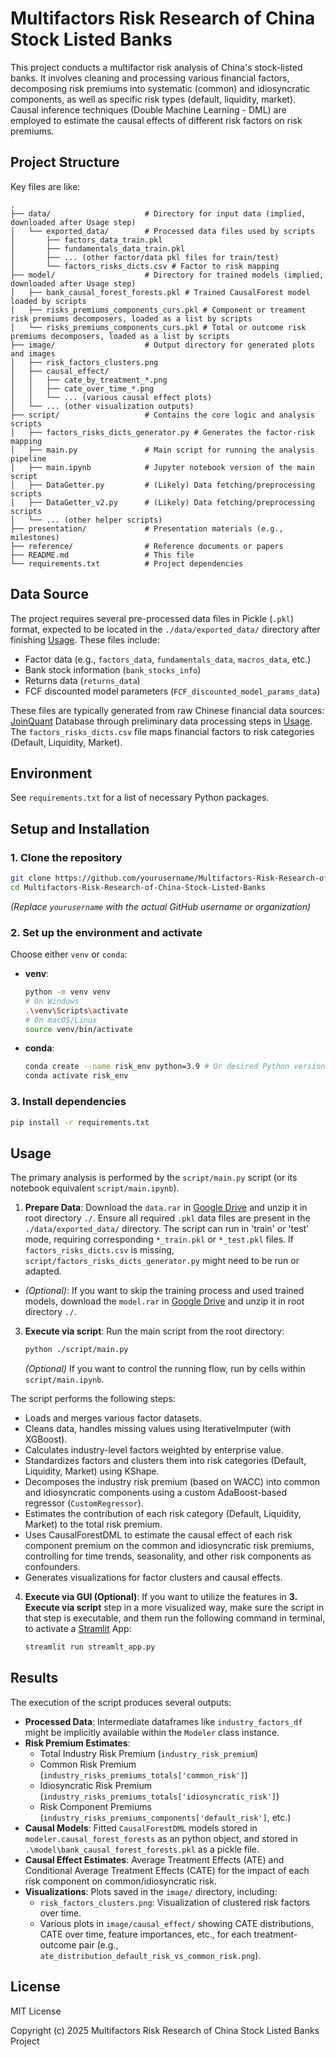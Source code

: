 # Multifactors Risk Research of China Stock Listed Banks

This project conducts a multifactor risk analysis of China's stock-listed banks. It involves cleaning and processing various financial factors, decomposing risk premiums into systematic (common) and idiosyncratic components, as well as specific risk types (default, liquidity, market). Causal inference techniques (Double Machine Learning - DML) are employed to estimate the causal effects of different risk factors on risk premiums.

## Project Structure

Key files are like:
```
.
├── data/                     # Directory for input data (implied, downloaded after Usage step)
│   └── exported_data/        # Processed data files used by scripts
│       ├── factors_data_train.pkl
│       ├── fundamentals_data_train.pkl
│       ├── ... (other factor/data pkl files for train/test)
│       └── factors_risks_dicts.csv # Factor to risk mapping
├── model/                    # Directory for trained models (implied, downloaded after Usage step)
│   ├── bank_causal_forest_forests.pkl # Trained CausalForest model loaded by scripts
│   ├── risks_premiums_components_curs.pkl # Component or treament risk premiums decomposers, loaded as a list by scripts
│   └── risks_premiums_components_curs.pkl # Total or outcome risk premiums decomposers, loaded as a list by scripts
├── image/                    # Output directory for generated plots and images
│   ├── risk_factors_clusters.png
│   ├── causal_effect/
│   │   ├── cate_by_treatment_*.png
│   │   ├── cate_over_time_*.png
│   │   └── ... (various causal effect plots)
│   └── ... (other visualization outputs)
├── script/                   # Contains the core logic and analysis scripts
│   ├── factors_risks_dicts_generator.py # Generates the factor-risk mapping
│   ├── main.py               # Main script for running the analysis pipeline
│   ├── main.ipynb            # Jupyter notebook version of the main script
│   ├── DataGetter.py         # (Likely) Data fetching/preprocessing scripts
│   ├── DataGetter_v2.py      # (Likely) Data fetching/preprocessing scripts
│   └── ... (other helper scripts)
├── presentation/             # Presentation materials (e.g., milestones)
├── reference/                # Reference documents or papers
├── README.md                 # This file
└── requirements.txt          # Project dependencies
```

## Data Source

The project requires several pre-processed data files in Pickle (`.pkl`) format, expected to be located in the `./data/exported_data/` directory after finishing [Usage](#usage). These files include:

*   Factor data (e.g., `factors_data`, `fundamentals_data`, `macros_data`, etc.)
*   Bank stock information (`bank_stocks_info`)
*   Returns data (`returns_data`)
*   FCF discounted model parameters (`FCF_discounted_model_params_data`)

These files are typically generated from raw Chinese financial data sources: [JoinQuant](https://www.joinquant.com) Database through preliminary data processing steps in [Usage](#usage). The `factors_risks_dicts.csv` file maps financial factors to risk categories (Default, Liquidity, Market).

## Environment

See `requirements.txt` for a list of necessary Python packages.

## Setup and Installation

### 1. Clone the repository

```bash
git clone https://github.com/yourusername/Multifactors-Risk-Research-of-China-Stock-Listed-Banks.git
cd Multifactors-Risk-Research-of-China-Stock-Listed-Banks
```
*(Replace `yourusername` with the actual GitHub username or organization)*

### 2. Set up the environment and activate

Choose either `venv` or `conda`:

*   **venv**:
    ```bash
    python -m venv venv
    # On Windows
    .\venv\Scripts\activate
    # On macOS/Linux
    source venv/bin/activate
    ```

*   **conda**:
    ```bash
    conda create --name risk_env python=3.9 # Or desired Python version
    conda activate risk_env
    ```

### 3. Install dependencies

```bash
pip install -r requirements.txt
```

## Usage

The primary analysis is performed by the `script/main.py` script (or its notebook equivalent `script/main.ipynb`).

1.  **Prepare Data**: Download the `data.rar` in [Google Drive](https://drive.google.com/file/d/1s_oow9tJfZi22KnecP3lE2FiAGtiHKgY/view?usp=sharing) and unzip it in root directory `./`. Ensure all required `.pkl` data files are present in the `./data/exported_data/` directory. The script can run in 'train' or 'test' mode, requiring corresponding `*_train.pkl` or `*_test.pkl` files. If `factors_risks_dicts.csv` is missing, `script/factors_risks_dicts_generator.py` might need to be run or adapted.

  - *(Optional)*: If you want to skip the training process and used trained models, download the `model.rar` in [Google Drive](https://drive.google.com/file/d/1ZOume8DJvDtKPNw4YwYOWcn7rdViXDma/view?usp=drive_link) and unzip it in root directory `./`.

3.  **Execute via script**: Run the main script from the root directory:
    ```bash
    python ./script/main.py
    ```
    *(Optional)* If you want to control the running flow, run by cells within `script/main.ipynb`.

The script performs the following steps:
*   Loads and merges various factor datasets.
*   Cleans data, handles missing values using IterativeImputer (with XGBoost).
*   Calculates industry-level factors weighted by enterprise value.
*   Standardizes factors and clusters them into risk categories (Default, Liquidity, Market) using KShape.
*   Decomposes the industry risk premium (based on WACC) into common and idiosyncratic components using a custom AdaBoost-based regressor (`CustomRegressor`).
*   Estimates the contribution of each risk category (Default, Liquidity, Market) to the total risk premium.
*   Uses CausalForestDML to estimate the causal effect of each risk component premium on the common and idiosyncratic risk premiums, controlling for time trends, seasonality, and other risk components as confounders.
*   Generates visualizations for factor clusters and causal effects.

4. **Execute via GUI (Optional)**: If you want to utilize the features in **3. Execute via script** step in a more visualized way, make sure the script in that step is executable, and them run the following command in terminal, to activate a [Stramlit](https://streamlit.io/) App:

   ```bash
   streamlit run streamlt_app.py
   ```

## Results

The execution of the script produces several outputs:

*   **Processed Data**: Intermediate dataframes like `industry_factors_df` might be implicitly available within the `Modeler` class instance.
*   **Risk Premium Estimates**:
    *   Total Industry Risk Premium (`industry_risk_premium`)
    *   Common Risk Premium (`industry_risks_premiums_totals['common_risk']`)
    *   Idiosyncratic Risk Premium (`industry_risks_premiums_totals['idiosyncratic_risk']`)
    *   Risk Component Premiums (`industry_risks_premiums_components['default_risk']`, etc.)
*   **Causal Models**: Fitted `CausalForestDML` models stored in `modeler.causal_forest_forests` as an python object, and stored in `.\model\bank_causal_forest_forests.pkl` as a pickle file.
*   **Causal Effect Estimates**: Average Treatment Effects (ATE) and Conditional Average Treatment Effects (CATE) for the impact of each risk component on common/idiosyncratic risk.
*   **Visualizations**: Plots saved in the `image/` directory, including:
    *   `risk_factors_clusters.png`: Visualization of clustered risk factors over time.
    *   Various plots in `image/causal_effect/` showing CATE distributions, CATE over time, feature importances, etc., for each treatment-outcome pair (e.g., `ate_distribution_default_risk_vs_common_risk.png`).

## License

MIT License

Copyright (c) 2025 Multifactors Risk Research of China Stock Listed Banks Project
